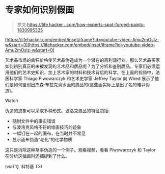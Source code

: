 # 专家如何识别假画

> 原文:[https://life hacker . com/how-experts-spot-forged-paints-1830995325](https://lifehacker.com/how-experts-spot-forged-paintings-1830995325)

 [https://lifehacker.com/embed/inset/iframe?id=youtube-video-Amu2mOsIz-w&start=0](https://lifehacker.com/embed/inset/iframe?id=youtube-video-Amu2mOsIz-w&start=0) 

艺术品市场的疯狂价格使艺术品伪造成为一个潜在的高利润行业。那么艺术品买家如何辨别真正的未被发现的艺术品和赝品呢？为了分析和鉴别赝品，专家们必须运用他们的艺术史知识，加上艺术家的材料和技术背后的科学。在上面的视频中，法医科学家 Thiago Piwowarczyk 和艺术史学家 Jeffrey Taylor 向 Wired 展示了他们是如何鉴别出杰森·布拉克滴水画的赝品的(这些画实际上是出了名的难以伪造)。

Watch

伪造的迹象可以采取多种形式。波洛克赝品的特征包括:

*   随附文件中的事实错误
*   与波洛克风格不符的绘画技巧的迹象
*   一幅钉在一起的画布，在当时并不常见
*   显示画布伪造“老化”的化学物质

这只是消除这种草率伪造的一个例子。观看视频，看看 Piwowarczyk 和 Taylor 在分析这幅画时还捕捉到了什么。

(viaT1】科特基 T3)